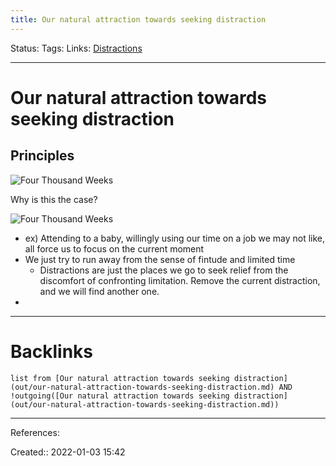 ```yaml
---
title: Our natural attraction towards seeking distraction
---
```

Status: 
Tags: 
Links: [Distractions](out/distractions.md)
___
# Our natural attraction towards seeking distraction
## Principles
![Four Thousand Weeks](out/permanent-highlights/four-thousand-weeks.md#^nxzpqa)

Why is this the case?

![Four Thousand Weeks](out/permanent-highlights/four-thousand-weeks.md#^djqj9r)
- ex) Attending to a baby, willingly using our time on a job we may not like, all force us to focus on the current moment
- We just try to run away from the sense of fintude and limited time
	- Distractions are just the places we go to seek relief from the discomfort of confronting limitation. Remove the current distraction, and we will find another one.
- 
___
# Backlinks
```dataview
list from [Our natural attraction towards seeking distraction](out/our-natural-attraction-towards-seeking-distraction.md) AND !outgoing([Our natural attraction towards seeking distraction](out/our-natural-attraction-towards-seeking-distraction.md))
```
___
References:

Created:: 2022-01-03 15:42

